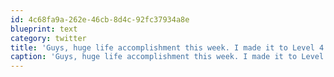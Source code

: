 ```yaml
---
id: 4c68fa9a-262e-46cb-8d4c-92fc37934a8e
blueprint: text
category: twitter
title: 'Guys, huge life accomplishment this week. I made it to Level 4 in Ingress. So yeah, pretty stoked about that.'
caption: 'Guys, huge life accomplishment this week. I made it to Level 4 in Ingress. So yeah, pretty stoked about that.'
---
```

